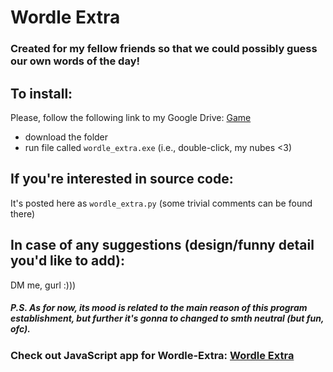 # Wordle Extra

### Created for my fellow friends so that we could possibly guess our own words of the day!

## To install:

Please, follow the following link to my Google Drive: [Game](https://drive.google.com/drive/folders/1HoHlfZznn2yOOjTh81LHZwWzboP0LbvA?usp=sharing)

- download the folder
- run file called ```wordle_extra.exe``` (i.e., double-click, my nubes <3)

## If you're interested in source code:

It's posted here as ```wordle_extra.py``` (some trivial comments can be found there)

## In case of any suggestions (design/funny detail you'd like to add):

DM me, gurl :)))

##### P.S. As for now, its ***mood*** is related to the main reason of this program establishment, but further it's gonna to changed to smth neutral (but fun, ofc).

### Check out JavaScript app for Wordle-Extra: [Wordle Extra](https://github.com/allsuitablenamesarealreadytaken/wordle-extra)

